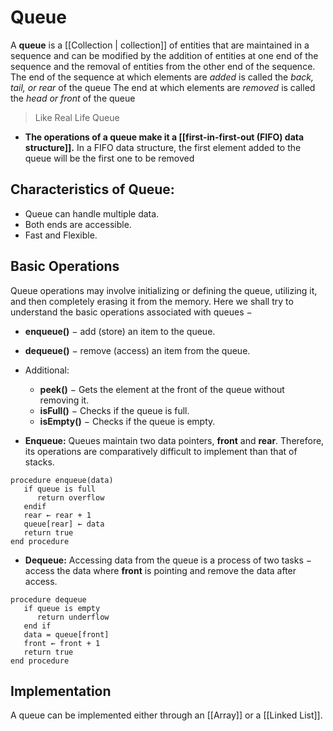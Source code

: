 # Queue
A **queue** is a [[Collection | collection]] of entities that are maintained in a sequence and can be modified by the addition of entities at one end of the sequence and the removal of entities from the other end of the sequence.
The end of the sequence at which elements are *added* is called the *back, tail, or rear* of the queue
The end at which elements are *removed* is called the *head or front* of the queue

> Like Real Life Queue

- **The operations of a queue make it a [[first-in-first-out (FIFO) data structure]].**
In a FIFO data structure, the first element added to the queue will be the first one to be removed

## **Characteristics of Queue:**
- Queue can handle multiple data.
- Both ends are accessible.
- Fast and Flexible.

## Basic Operations
Queue operations may involve initializing or defining the queue, utilizing it, and then completely erasing it from the memory. Here we shall try to understand the basic operations associated with queues −
- **enqueue()** − add (store) an item to the queue.
- **dequeue()** − remove (access) an item from the queue.
- Additional:
	- **peek()** − Gets the element at the front of the queue without removing it.
	- **isFull()** − Checks if the queue is full.  
	- **isEmpty()** − Checks if the queue is empty.

- **Enqueue:**
Queues maintain two data pointers, **front** and **rear**. Therefore, its operations are comparatively difficult to implement than that of stacks.
```
procedure enqueue(data)      
   if queue is full
      return overflow
   endif
   rear ← rear + 1
   queue[rear] ← data
   return true
end procedure
```
- **Dequeue:**
Accessing data from the queue is a process of two tasks − access the data where **front** is pointing and remove the data after access.
```
procedure dequeue
   if queue is empty
      return underflow
   end if
   data = queue[front]
   front ← front + 1
   return true
end procedure
```

## Implementation
A queue can be implemented either through an [[Array]] or a [[Linked List]].